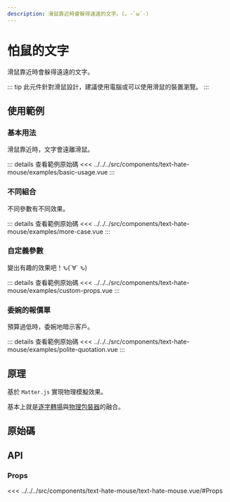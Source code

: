 ```yaml
---
description: 滑鼠靠近時會躲得遠遠的文字。(。-`ω´-)
---
```


<script setup>
import SourceLinkList from '../../../src/components/source-link-list.vue'

import BasicUsage from '../../../src/components/text-hate-mouse/examples/basic-usage.vue'
import MoreCase from '../../../src/components/text-hate-mouse/examples/more-case.vue'
import CustomProps from '../../../src/components/text-hate-mouse/examples/custom-props.vue'
import PoliteQuotation from '../../../src/components/text-hate-mouse/examples/polite-quotation.vue'
</script>

# 怕鼠的文字 <Badge type="info" text="text" />

滑鼠靠近時會躲得遠遠的文字。

::: tip
此元件針對滑鼠設計，建議使用電腦或可以使用滑鼠的裝置瀏覽。
:::

## 使用範例

### 基本用法

滑鼠靠近時，文字會遠離滑鼠。

<basic-usage/>

::: details 查看範例原始碼
<<< ../../../src/components/text-hate-mouse/examples/basic-usage.vue
:::

### 不同組合

不同參數有不同效果。

<more-case/>

::: details 查看範例原始碼
<<< ../../../src/components/text-hate-mouse/examples/more-case.vue
:::

### 自定義參數

變出有趣的效果吧！ԅ(´∀` ԅ)

<custom-props/>

::: details 查看範例原始碼
<<< ../../../src/components/text-hate-mouse/examples/custom-props.vue
:::

### 委婉的報價單

預算過低時，委婉地暗示客戶。

<polite-quotation/>

::: details 查看範例原始碼
<<< ../../../src/components/text-hate-mouse/examples/polite-quotation.vue
:::

## 原理

基於 `Matter.js` 實現物理模擬效果。

基本上就是[逐字轉場](https://chillcomponent.codlin.me/components/text-characters-transition/)與[物理包裝器](https://chillcomponent.codlin.me/components/wrapper-physics/)的融合。

## 原始碼

<source-link-list name="text-hate-mouse"/>

## API

### Props

<<< ../../../src/components/text-hate-mouse/text-hate-mouse.vue/#Props
